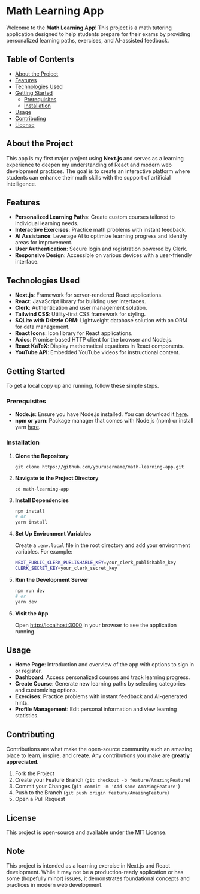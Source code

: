 # Math Learning App

Welcome to the **Math Learning App**! This project is a math tutoring application designed to help students prepare for their exams by providing personalized learning paths, exercises, and AI-assisted feedback.

## Table of Contents

- [About the Project](#about-the-project)
- [Features](#features)
- [Technologies Used](#technologies-used)
- [Getting Started](#getting-started)
  - [Prerequisites](#prerequisites)
  - [Installation](#installation)
- [Usage](#usage)
- [Contributing](#contributing)
- [License](#license)

## About the Project

This app is my first major project using **Next.js** and serves as a learning experience to deepen my understanding of React and modern web development practices. The goal is to create an interactive platform where students can enhance their math skills with the support of artificial intelligence.

## Features

- **Personalized Learning Paths**: Create custom courses tailored to individual learning needs.
- **Interactive Exercises**: Practice math problems with instant feedback.
- **AI Assistance**: Leverage AI to optimize learning progress and identify areas for improvement.
- **User Authentication**: Secure login and registration powered by Clerk.
- **Responsive Design**: Accessible on various devices with a user-friendly interface.

## Technologies Used

- **Next.js**: Framework for server-rendered React applications.
- **React**: JavaScript library for building user interfaces.
- **Clerk**: Authentication and user management solution.
- **Tailwind CSS**: Utility-first CSS framework for styling.
- **SQLite with Drizzle ORM**: Lightweight database solution with an ORM for data management.
- **React Icons**: Icon library for React applications.
- **Axios**: Promise-based HTTP client for the browser and Node.js.
- **React KaTeX**: Display mathematical equations in React components.
- **YouTube API**: Embedded YouTube videos for instructional content.

## Getting Started

To get a local copy up and running, follow these simple steps.

### Prerequisites

- **Node.js**: Ensure you have Node.js installed. You can download it [here](https://nodejs.org/).
- **npm or yarn**: Package manager that comes with Node.js (npm) or install yarn [here](https://yarnpkg.com/).

### Installation

1. **Clone the Repository**

   `git clone https://github.com/yourusername/math-learning-app.git`

2. **Navigate to the Project Directory**

   `cd math-learning-app`

3. **Install Dependencies**

   ```bash
   npm install
   # or
   yarn install
   ```

4. **Set Up Environment Variables**

   Create a `.env.local` file in the root directory and add your environment variables. For example:
   ```bash
   NEXT_PUBLIC_CLERK_PUBLISHABLE_KEY=your_clerk_publishable_key
   CLERK_SECRET_KEY=your_clerk_secret_key
   ```

5. **Run the Development Server**

   ```bash
   npm run dev
   # or
   yarn dev
   ```

6. **Visit the App**

   Open [http://localhost:3000](http://localhost:3000) in your browser to see the application running.

## Usage

- **Home Page**: Introduction and overview of the app with options to sign in or register.
- **Dashboard**: Access personalized courses and track learning progress.
- **Create Course**: Generate new learning paths by selecting categories and customizing options.
- **Exercises**: Practice problems with instant feedback and AI-generated hints.
- **Profile Management**: Edit personal information and view learning statistics.

## Contributing

Contributions are what make the open-source community such an amazing place to learn, inspire, and create. Any contributions you make are **greatly appreciated**.

1. Fork the Project
2. Create your Feature Branch (`git checkout -b feature/AmazingFeature`)
3. Commit your Changes (`git commit -m 'Add some AmazingFeature'`)
4. Push to the Branch (`git push origin feature/AmazingFeature`)
5. Open a Pull Request

## License

This project is open-source and available under the MIT License.

## Note

This project is intended as a learning exercise in Next.js and React development. While it may not be a production-ready application or has some (hopefully minor) issues, it demonstrates foundational concepts and practices in modern web development.

